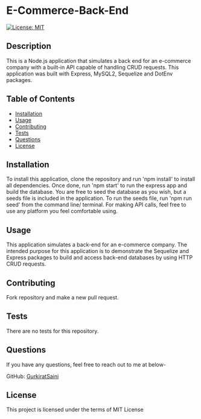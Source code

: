 # E-Commerce-Back-End
  [![License: MIT](https://img.shields.io/badge/License-MIT-yellow.svg)](https://opensource.org/licenses/MIT)

  ## Description
  This is a Node.js application that simulates a back end for an e-commerce company with a built-in API capable of handling CRUD requests. This application was built with Express, MySQL2, Sequelize and DotEnv packages.

  ## Table of Contents
  - [Installation](#installation)
  - [Usage](#usage)
  - [Contributing](#contributing)
  - [Tests](#tests)
  - [Questions](#questions)
  - [License](#license)

  ## Installation
  To install this application, clone the repository and run 'npm install' to install all dependencies. Once done, run 'npm start' to run the express app and build the database. You are free to seed the database as you wish, but a seeds file is included in the application. To run the seeds file, run 'npm run seed' from the command line/ terminal. For making API calls, feel free to use any platform you feel comfortable using.

  ## Usage
  This application simulates a back-end for an e-commerce company. The intended purpose for this application is to demonstrate the Sequelize and Express packages to build and access back-end databases by using HTTP CRUD requests.

  ## Contributing
  Fork repository and make a new pull request.

  ## Tests
  There are no tests for this repository.

  ## Questions
  If you have any questions, feel free to reach out to me at below- 

  GitHub: [GurkiratSaini](https://github.com/GurkiratSaini)

  ## License
  This project is licensed under the terms of MIT License
  